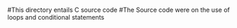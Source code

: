 #
#This directory entails C source code
#The Source code were on the use of loops and conditional statements
